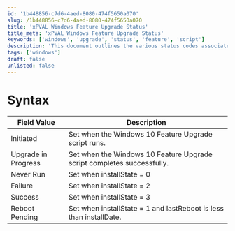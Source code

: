 ```yaml
---
id: '1b448856-c7d6-4aed-8080-474f5650a070'
slug: /1b448856-c7d6-4aed-8080-474f5650a070
title: 'xPVAL Windows Feature Upgrade Status'
title_meta: 'xPVAL Windows Feature Upgrade Status'
keywords: ['windows', 'upgrade', 'status', 'feature', 'script']
description: 'This document outlines the various status codes associated with the Windows 10 Feature Upgrade script, detailing what each status indicates regarding the upgrade process.'
tags: ['windows']
draft: false
unlisted: false
---
```


# Syntax

| Field Value           | Description                                                  |
|-----------------------|--------------------------------------------------------------|
| Initiated             | Set when the Windows 10 Feature Upgrade script runs.        |
| Upgrade in Progress   | Set when the Windows 10 Feature Upgrade script completes successfully. |
| Never Run             | Set when installState = 0                                   |
| Failure               | Set when installState = 2                                   |
| Success               | Set when installState = 3                                   |
| Reboot Pending        | Set when installState = 1 and lastReboot is less than installDate. |


